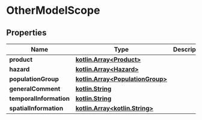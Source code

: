 # OtherModelScope

## Properties
Name | Type | Description | Notes
------------ | ------------- | ------------- | -------------
**product** | [**kotlin.Array&lt;Product&gt;**](Product.md) |  |  [optional]
**hazard** | [**kotlin.Array&lt;Hazard&gt;**](Hazard.md) |  |  [optional]
**populationGroup** | [**kotlin.Array&lt;PopulationGroup&gt;**](PopulationGroup.md) |  |  [optional]
**generalComment** | [**kotlin.String**](.md) |  |  [optional]
**temporalInformation** | [**kotlin.String**](.md) |  |  [optional]
**spatialInformation** | [**kotlin.Array&lt;kotlin.String&gt;**](.md) |  |  [optional]
